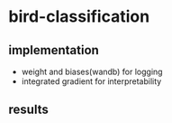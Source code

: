 # bird-classification
## implementation
- weight and biases(wandb) for logging
- integrated gradient for interpretability

## results


